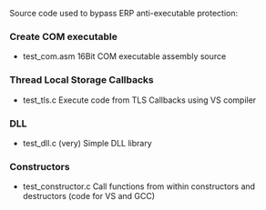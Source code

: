 Source code used to bypass ERP anti-executable protection:

### Create COM executable ###
  * test\_com.asm
16Bit COM executable assembly source

### Thread Local Storage Callbacks ###
  * test\_tls.c
Execute code from TLS Callbacks using VS compiler

### DLL ###
  * test\_dll.c
(very) Simple DLL library

### Constructors ###
  * test\_constructor.c
Call functions from within constructors and destructors (code for VS and GCC)